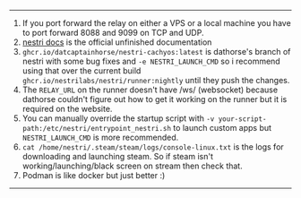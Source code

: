 ****
1. If you port forward the relay on either a VPS or a local machine you have to port forward 8088 and 9099 on TCP and UDP.
2. [nestri docs](https://docs.nestri.io/ "https://docs.nestri.io/") is the official unfinished documentation
3. `ghcr.io/datcaptainhorse/nestri-cachyos:latest` is dathorse's branch of nestri with some bug fixes and `-e NESTRI_LAUNCH_CMD` so i recommend using that over the current build `ghcr.io/nestrilabs/nestri/runner:nightly` until they push the changes.
4. The `RELAY_URL` on the runner doesn't have /ws/ (websocket) because dathorse couldn't figure out how to get it working on the runner but it is required on the website.
5. You can manually override the startup script with `-v your-script-path:/etc/nestri/entrypoint_nestri.sh` to launch custom apps but `NESTRI_LAUNCH_CMD` is more recommended.
6. `cat /home/nestri/.steam/steam/logs/console-linux.txt` is the logs for downloading and launching steam. So if steam isn't working/launching/black screen on stream then check that.
7. Podman is like docker but just better :)
****